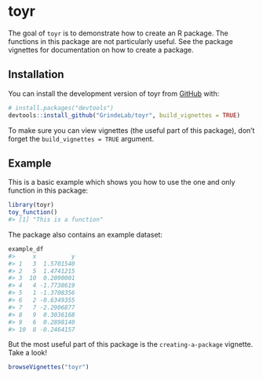 
<!-- README.md is generated from README.Rmd. Please edit that file -->

# toyr

<!-- badges: start -->

<!-- badges: end -->

The goal of `toyr` is to demonstrate how to create an R package. The
functions in this package are not particularly useful. See the package
vignettes for documentation on how to create a package.

## Installation

You can install the development version of toyr from
[GitHub](https://github.com/) with:

``` r
# install.packages("devtools")
devtools::install_github("GrindeLab/toyr", build_vignettes = TRUE)
```

To make sure you can view vignettes (the useful part of this package),
don’t forget the `build_vignettes = TRUE` argument.

## Example

This is a basic example which shows you how to use the one and only
function in this package:

``` r
library(toyr)
toy_function()
#> [1] "This is a function"
```

The package also contains an example dataset:

``` r
example_df
#>     x          y
#> 1   3  1.5701540
#> 2   5  1.4741215
#> 3  10  0.2090001
#> 4   4 -1.7738619
#> 5   1 -1.3708356
#> 6   2 -0.6349355
#> 7   7 -2.2906877
#> 8   9  0.3036168
#> 9   6  0.2898140
#> 10  8 -0.2464157
```

But the most useful part of this package is the `creating-a-package`
vignette. Take a look\!

``` r
browseVignettes("toyr")
```
